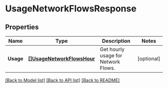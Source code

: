 # UsageNetworkFlowsResponse

## Properties

Name | Type | Description | Notes
------------ | ------------- | ------------- | -------------
**Usage** | [**[]UsageNetworkFlowsHour**](UsageNetworkFlowsHour.md) | Get hourly usage for Network Flows. | [optional] 

[[Back to Model list]](../README.md#documentation-for-models) [[Back to API list]](../README.md#documentation-for-api-endpoints) [[Back to README]](../README.md)


